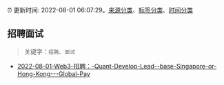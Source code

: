 :alarm_clock: 更新时间: 2022-08-01 06:07:29。[来源分类](../README.md)、[标签分类](../TAGS.md)、[时间分类](../TIMELINE.md)

## 招聘面试


> 关键字：`招聘`、`面试`



- [2022-08-01-Web3-招聘：-Quant-Develop-Lead--base-Singapore-or-Hong-Kong---Global-Pay](https://www.v2ex.com/t/869920) 